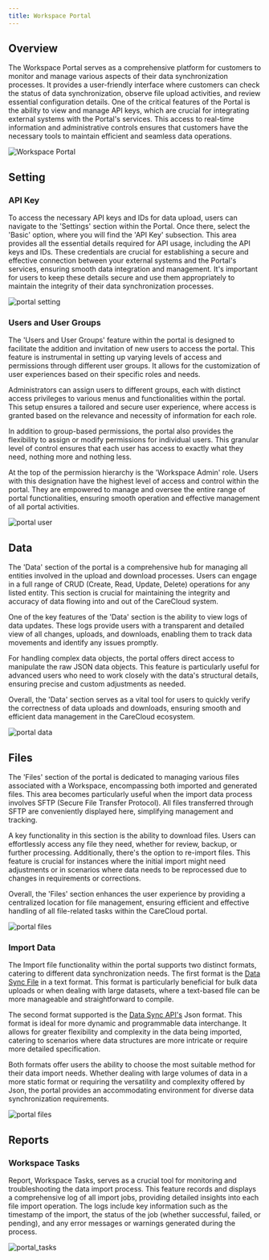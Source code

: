 ```yaml
---
title: Workspace Portal
---
```


## Overview

The Workspace Portal serves as a comprehensive platform for customers to monitor and manage various aspects of their
data
synchronization processes. It provides a user-friendly interface where customers can check the status of data
synchronization, observe file upload activities, and review essential configuration details. One of the critical
features of the Portal is the ability to view and manage API keys, which are crucial for integrating external systems
with the Portal's services. This access to real-time information and administrative controls ensures that customers have
the necessary tools to maintain efficient and seamless data operations.

![Workspace Portal](/img/portal/portal.png)

## Setting

### API Key

To access the necessary API keys and IDs for data upload, users can navigate to the 'Settings' section within the
Portal. Once there, select the 'Basic' option, where you will find the 'API Key' subsection. This area provides all the
essential details required for API usage, including the API keys and IDs. These credentials are crucial for establishing
a secure and effective connection between your external systems and the Portal's services, ensuring smooth data
integration and management. It's important for users to keep these details secure and use them appropriately to maintain
the integrity of their data synchronization processes.

![portal setting](/img/portal/portal_setting.png)

### Users and User Groups

The 'Users and User Groups' feature within the portal is designed to facilitate the addition and invitation of new users
to access the portal. This feature is instrumental in setting up varying levels of access and permissions through
different user groups. It allows for the customization of user experiences based on their specific roles and needs.

Administrators can assign users to different groups, each with distinct access privileges to various menus and
functionalities within the portal. This setup ensures a tailored and secure user experience, where access is granted
based on the relevance and necessity of information for each role.

In addition to group-based permissions, the portal also provides the flexibility to assign or modify permissions for
individual users. This granular level of control ensures that each user has access to exactly what they need, nothing
more and nothing less.

At the top of the permission hierarchy is the 'Workspace Admin' role. Users with this designation have the highest level
of access and control within the portal. They are empowered to manage and oversee the entire range of portal
functionalities, ensuring smooth operation and effective management of all portal activities.

![portal user](/img/portal/portal_user.png)

## Data

The 'Data' section of the portal is a comprehensive hub for managing all entities involved in the upload and download
processes. Users can engage in a full range of CRUD (Create, Read, Update, Delete) operations for any listed entity.
This section is crucial for maintaining the integrity and accuracy of data flowing into and out of the CareCloud system.

One of the key features of the 'Data' section is the ability to view logs of data updates. These logs provide users with
a transparent and detailed view of all changes, uploads, and downloads, enabling them to track data movements and
identify any issues promptly.

For handling complex data objects, the portal offers direct access to manipulate the raw JSON data objects. This feature
is particularly useful for advanced users who need to work closely with the data's structural details, ensuring precise
and custom adjustments as needed.

Overall, the 'Data' section serves as a vital tool for users to quickly verify the correctness of data uploads and
downloads, ensuring smooth and efficient data management in the CareCloud ecosystem.

![portal data](/img/portal/portal_data_edit.jpeg)

## Files

The 'Files' section of the portal is dedicated to managing various files associated with a Workspace, encompassing both
imported and generated files. This area becomes particularly useful when the import data process involves SFTP (Secure
File Transfer Protocol). All files transferred through SFTP are conveniently displayed here, simplifying management and
tracking.

A key functionality in this section is the ability to download files. Users can effortlessly access any file they need,
whether for review, backup, or further processing. Additionally, there's the option to re-import files. This feature is
crucial for instances where the initial import might need adjustments or in scenarios where data needs to be reprocessed
due to changes in requirements or corrections.

Overall, the 'Files' section enhances the user experience by providing a centralized location for file management,
ensuring efficient and effective handling of all file-related tasks within the CareCloud portal.

![portal files](/img/portal/portal_files.png)

### Import Data

The Import file functionality within the portal supports two distinct formats, catering to different data
synchronization needs. The first format is the [Data Sync File](Data-Sync-File.md) in a text format. This format is
particularly beneficial
for bulk data uploads or when dealing with large datasets, where a text-based file can be more manageable and
straightforward to compile.

The second format supported is the [Data Sync API's](Import-Data.md) Json format. This format is ideal for more dynamic
and programmable
data interchange. It allows for greater flexibility and complexity in the data being imported, catering to scenarios
where data structures are more intricate or require more detailed specification.

Both formats offer users the ability to choose the most suitable method for their data import needs. Whether dealing
with large volumes of data in a more static format or requiring the versatility and complexity offered by Json, the
portal provides an accommodating environment for diverse data synchronization requirements.

![portal files](portal_files_import.png)

## Reports

### Workspace Tasks

Report, Workspace Tasks, serves as a crucial tool for monitoring and troubleshooting the data import process. This
feature records and displays a comprehensive log of all import jobs, providing detailed insights into each file import
operation. The logs include key information such as the timestamp of the import, the status of the job (whether
successful, failed, or pending), and any error messages or warnings generated during the process.

![portal_tasks](portal_tasks.png)
